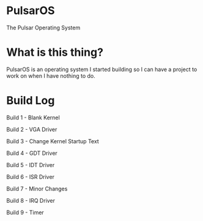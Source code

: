 # PulsarOS
The Pulsar Operating System

# What is this thing?
PulsarOS is an operating system I started building so I can have a project to work on when I have nothing to do.

# Build Log
Build 1 - Blank Kernel

Build 2 - VGA Driver

Build 3 - Change Kernel Startup Text

Build 4 - GDT Driver

Build 5 - IDT Driver

Build 6 - ISR Driver

Build 7 - Minor Changes

Build 8 - IRQ Driver

Build 9 - Timer
